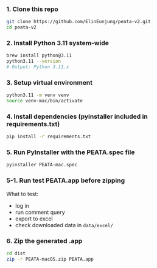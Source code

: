 ### 1. Clone this repo
```bash
git clone https://github.com/ElinEunjung/peata-v2.git
cd peata-v2
```

### 2. Install Python 3.11 system-wide
```bash
brew install python@3.11
python3.11 --version
# Output: Python 3.11.x

```

### 3. Setup virtual environment
```bash
python3.11 -m venv venv
source venv-mac/bin/activate
```

### 4. Install dependencies (pyinstaller included in requirements.txt)
```bash
pip install -r requirements.txt
```

### 5. Run PyInstaller with the PEATA.spec file
```bash
pyinstaller PEATA-mac.spec
```

### 5-1. Run test PEATA.app before zipping
What to test: 
- log in
- run comment query
- export to excel
- check downloaded data in `data/excel/`

### 6. Zip the generated .app
```bash
cd dist
zip -r PEATA-macOS.zip PEATA.app
```

